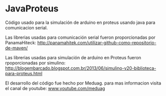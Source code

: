 # JavaProteus

Código usado para la simulación de arduino en proteus usando java para comunicacion serial.

Las librerias usadas para comunicación serial fueron proporcionadas por PanamaHiteck:
http://panamahitek.com/utilizar-github-como-repositorio-de-maven/

Las librerias usadas para simulación de arduino en Proteus fueron rpoporcionadas por simulino:
http://blogembarcado.blogspot.com.br/2013/06/simulino-v20-biblioteca-para-proteus.html

El desarrollo del código fue hecho por Meduag.
para mas informacion visita el canal de youtube:
www.youtube.com/meduag




